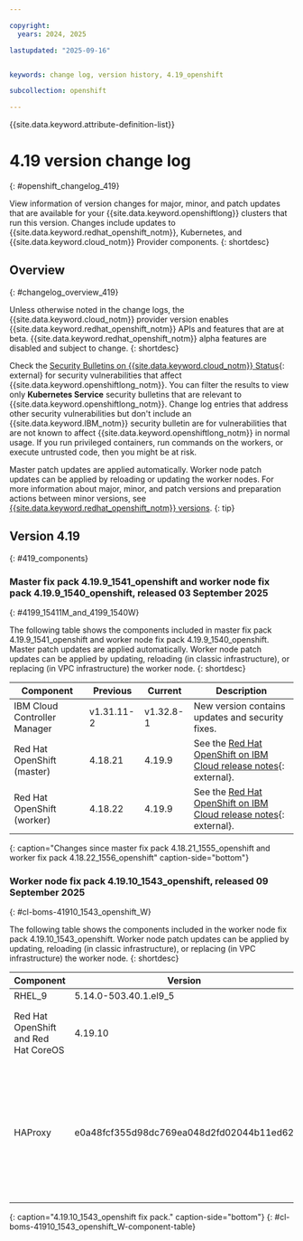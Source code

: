 ```yaml
---

copyright:
  years: 2024, 2025

lastupdated: "2025-09-16"


keywords: change log, version history, 4.19_openshift

subcollection: openshift

---
```


{{site.data.keyword.attribute-definition-list}}

<!-- The content in this topic is auto-generated except for reuse-snippets indicated with {[ ]}. -->


# 4.19 version change log
{: #openshift_changelog_419}

View information of version changes for major, minor, and patch updates that are available for your {{site.data.keyword.openshiftlong}} clusters that run this version. Changes include updates to {{site.data.keyword.redhat_openshift_notm}}, Kubernetes, and {{site.data.keyword.cloud_notm}} Provider components.
{: shortdesc}

## Overview
{: #changelog_overview_419}


Unless otherwise noted in the change logs, the {{site.data.keyword.cloud_notm}} provider version enables {{site.data.keyword.redhat_openshift_notm}} APIs and features that are at beta. {{site.data.keyword.redhat_openshift_notm}} alpha features are disabled and subject to change.
{: shortdesc}

Check the [Security Bulletins on {{site.data.keyword.cloud_notm}} Status](https://cloud.ibm.com/status?selected=security){: external} for security vulnerabilities that affect {{site.data.keyword.openshiftlong_notm}}. You can filter the results to view only **Kubernetes Service** security bulletins that are relevant to {{site.data.keyword.openshiftlong_notm}}. Change log entries that address other security vulnerabilities but don't include an {{site.data.keyword.IBM_notm}} security bulletin are for vulnerabilities that are not known to affect {{site.data.keyword.openshiftlong_notm}} in normal usage. If you run privileged containers, run commands on the workers, or execute untrusted code, then you might be at risk.

Master patch updates are applied automatically. Worker node patch updates can be applied by reloading or updating the worker nodes. For more information about major, minor, and patch versions and preparation actions between minor versions, see [{{site.data.keyword.redhat_openshift_notm}} versions](/docs/openshift?topic=openshift-openshift_versions).
{: tip}

## Version 4.19
{: #419_components}


### Master fix pack 4.19.9_1541_openshift and worker node fix pack 4.19.9_1540_openshift, released 03 September 2025
{: #4199_15411M_and_4199_1540W}

The following table shows the components included in master fix pack 4.19.9_1541_openshift and worker node fix pack 4.19.9_1540_openshift. Master patch updates are applied automatically. Worker node patch updates can be applied by updating, reloading (in classic infrastructure), or replacing (in VPC infrastructure) the worker node.
{: shortdesc}

| Component | Previous | Current | Description |
| --- | --- | --- | --- |
| IBM Cloud Controller Manager | v1.31.11-2 | v1.32.8-1 | New version contains updates and security fixes. |
| Red Hat OpenShift (master) | 4.18.21 | 4.19.9 | See the [Red Hat OpenShift on IBM Cloud release notes](https://docs.redhat.com/en/documentation/openshift_container_platform/4.19/html/release_notes/ocp-4-19-release-notes#ocp-4-19-9_release-notes){: external}. |
| Red Hat OpenShift (worker) | 4.18.22 | 4.19.9 | See the [Red Hat OpenShift on IBM Cloud release notes](https://docs.redhat.com/en/documentation/openshift_container_platform/4.19/html/release_notes/ocp-4-19-release-notes#ocp-4-19-9_release-notes){: external}. |
{: caption="Changes since master fix pack 4.18.21_1555_openshift and worker fix pack 4.18.22_1556_openshift" caption-side="bottom"}



### Worker node fix pack 4.19.10_1543_openshift, released 09 September 2025
{: #cl-boms-41910_1543_openshift_W}

The following table shows the components included in the worker node fix pack 4.19.10_1543_openshift. Worker node patch updates can be applied by updating, reloading (in classic infrastructure), or replacing (in VPC infrastructure) the worker node.
{: shortdesc}

| Component | Version | Description |
| ---- | ---- | ---- |
|RHEL_9|5.14.0-503.40.1.el9_5|N/A|
|Red Hat OpenShift and Red Hat CoreOS|4.19.10|For more information, see the [change logs](https://docs.redhat.com/en/documentation/openshift_container_platform/4.19/html/release_notes/ocp-4-19-release-notes.html#ocp-4-19-10_release-notes).|
|HAProxy|e0a48fcf355d98dc769ea048d2fd02044b11ed62|Resolves the following CVEs: [CVE-2025-6020](https://nvd.nist.gov/vuln/detail/CVE-2025-6020){: external}, and [CVE-2025-8941](https://nvd.nist.gov/vuln/detail/CVE-2025-8941){: external}.|
{: caption="4.19.10_1543_openshift fix pack." caption-side="bottom"}
{: #cl-boms-41910_1543_openshift_W-component-table}
